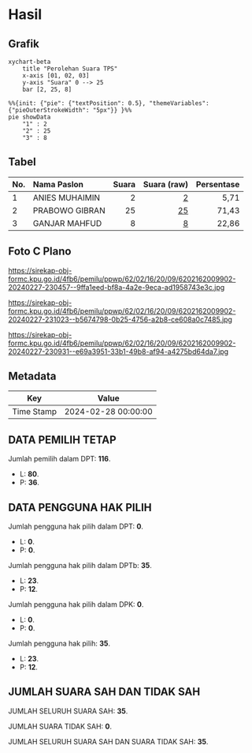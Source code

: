 # Hasil

## Grafik

```mermaid
xychart-beta
    title "Perolehan Suara TPS"
    x-axis [01, 02, 03]
    y-axis "Suara" 0 --> 25
    bar [2, 25, 8]
```

```mermaid
%%{init: {"pie": {"textPosition": 0.5}, "themeVariables": {"pieOuterStrokeWidth": "5px"}} }%%
pie showData
    "1" : 2
    "2" : 25
    "3" : 8
```

## Tabel

| No. | Nama Paslon    | Suara | Suara (raw) | Persentase |
|:--- |:-------------- | -----:| -----------:| ----------:|
| 1   | ANIES MUHAIMIN | 2     | [2][p-1]    | 5,71       |
| 2   | PRABOWO GIBRAN | 25    | [25][p-2]   | 71,43      |
| 3   | GANJAR MAHFUD  | 8     | [8][p-3]    | 22,86      |


[p-1]: https://github.com/gigit-pemilu/pemilu-2024-62-kalimantan-tengah/blob/main/pilpres/hitung-suara/sub/62-kalimantan-tengah/sub/02-kotawaringin-timur/sub/16-tualan-hulu/sub/2009-damar-makmur/sub/902-tps/sub/paslon-1.txt
[p-2]: https://github.com/gigit-pemilu/pemilu-2024-62-kalimantan-tengah/blob/main/pilpres/hitung-suara/sub/62-kalimantan-tengah/sub/02-kotawaringin-timur/sub/16-tualan-hulu/sub/2009-damar-makmur/sub/902-tps/sub/paslon-2.txt
[p-3]: https://github.com/gigit-pemilu/pemilu-2024-62-kalimantan-tengah/blob/main/pilpres/hitung-suara/sub/62-kalimantan-tengah/sub/02-kotawaringin-timur/sub/16-tualan-hulu/sub/2009-damar-makmur/sub/902-tps/sub/paslon-3.txt

## Foto C Plano

https://sirekap-obj-formc.kpu.go.id/4fb6/pemilu/ppwp/62/02/16/20/09/6202162009902-20240227-230457--9ffa1eed-bf8a-4a2e-9eca-ad1958743e3c.jpg

https://sirekap-obj-formc.kpu.go.id/4fb6/pemilu/ppwp/62/02/16/20/09/6202162009902-20240227-231023--b5674798-0b25-4756-a2b8-ce608a0c7485.jpg

https://sirekap-obj-formc.kpu.go.id/4fb6/pemilu/ppwp/62/02/16/20/09/6202162009902-20240227-230931--e69a3951-33b1-49b8-af94-a4275bd64da7.jpg


## Metadata

| Key        | Value               |
| ---------- | ------------------- |
| Time Stamp | 2024-02-28 00:00:00 |


## DATA PEMILIH TETAP

Jumlah pemilih dalam DPT: **116**.
 * L: **80**.
 * P: **36**.

## DATA PENGGUNA HAK PILIH

Jumlah pengguna hak pilih dalam DPT: **0**.
 * L: **0**.
 * P: **0**.

Jumlah pengguna hak pilih dalam DPTb: **35**.
 * L: **23**.
 * P: **12**.

Jumlah pengguna hak pilih dalam DPK: **0**.
 * L: **0**.
 * P: **0**.

Jumlah pengguna hak pilih: **35**.
 * L: **23**.
 * P: **12**.

## JUMLAH SUARA SAH DAN TIDAK SAH

JUMLAH SELURUH SUARA SAH: **35**.

JUMLAH SUARA TIDAK SAH: **0**.

JUMLAH SELURUH SUARA SAH DAN SUARA TIDAK SAH: **35**.



